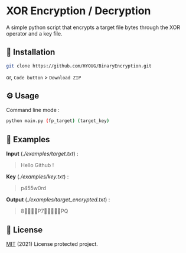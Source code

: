 # XOR Encryption / Decryption
A simple python script that encrypts a target file bytes through the XOR operator and a key file.

## 💾 Installation
```bash
git clone https://github.com/HYOUG/BinaryEncryption.git
```
or, `Code button` > `Download ZIP`

## ⚙️ Usage
Command line mode :
```bash
python main.py (fp_target) (target_key)
```

## 📌 Examples
**Input** (*./examples/target.txt*) :
> Hello Github !

**Key** (*./examples/key.txt*) :
> p455w0rd

**Output** (*./examples/target_encrypted.txt*) :
> 8P7PQ

## 📜 License
[MIT](https://choosealicense.com/licenses/mit/) (2021) License protected project.
